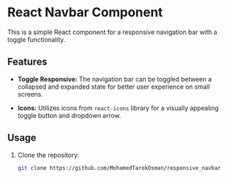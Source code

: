 # React Navbar Component

This is a simple React component for a responsive navigation bar with a toggle functionality.

## Features

- **Toggle Responsive:** The navigation bar can be toggled between a collapsed and expanded state for better user experience on small screens.

- **Icons:** Utilizes icons from `react-icons` library for a visually appealing toggle button and dropdown arrow.

## Usage

1. Clone the repository:

   ```bash
   git clone https://github.com/MohamedTarekOsman/responsive_navbar
